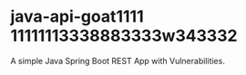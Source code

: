 # java-api-goat1111 11111113338883333w343332
A simple Java Spring Boot REST App with Vulnerabilities.
